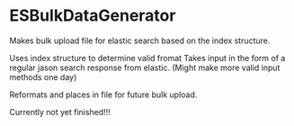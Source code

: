 # ESBulkDataGenerator
Makes bulk upload file for elastic search based on the index structure.

Uses index structure to determine valid fromat
Takes input in the form of a regular jason search response from elastic.
    (Might make more valid input methods one day)

Reformats and places in file for future bulk upload.


Currently not yet finished!!!
